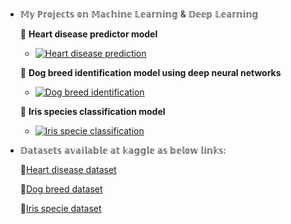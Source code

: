 - 𝕄𝕪 ℙ𝕣𝕠𝕛𝕖𝕔𝕥𝕤 𝕠𝕟 𝕄𝕒𝕔𝕙𝕚𝕟𝕖 𝕃𝕖𝕒𝕣𝕟𝕚𝕟𝕘 & 𝔻𝕖𝕖𝕡 𝕃𝕖𝕒𝕣𝕟𝕚𝕟𝕘


  📌 **Heart disease predictor model**
  
    - [![Heart disease prediction][3.2]][3]

  📌 **Dog breed identification model using deep neural networks**
  
   - [![Dog breed identification][2.2]][2]

  📌 **Iris species classification model**
  
  - [![Iris specie classification ][1.2]][1]
  

<!-- Icons -->

[1.2]: https://img.icons8.com/doodle/2x/flower.png (Iris specie classification icon without padding)
[2.2]: https://img.icons8.com/color/2x/dog.png (Dog breed identification icon without padding)
[3.2]: https://img.icons8.com/ultraviolet/2x/heart-health.png (Heart disease prediction without padding)

<!-- Links to your social media accounts -->

[1]: https://github.com/srilakshmi0411/machine_learning-repo/blob/master/Iris%20species%20predictor.ipynb
[2]: https://github.com/srilakshmi0411/machine_learning-repo/blob/master/Dog_predictor.ipynb
[3]: https://github.com/srilakshmi0411/machine_learning-repo/blob/master/heart_disease_predictor.ipynb


- 𝔻𝕒𝕥𝕒𝕤𝕖𝕥𝕤 𝕒𝕧𝕒𝕚𝕝𝕒𝕓𝕝𝕖 𝕒𝕥 𝕜𝕒𝕘𝕘𝕝𝕖 𝕒𝕤 𝕓𝕖𝕝𝕠𝕨 𝕝𝕚𝕟𝕜𝕤:

    🔗[Heart disease dataset](https://www.kaggle.com/ronitf/heart-disease-uci)

    🔗[Dog breed dataset](https://www.kaggle.com/c/dog-breed-identification/data?select=test)

    🔗[Iris specie dataset](https://www.kaggle.com/uciml/iris)

